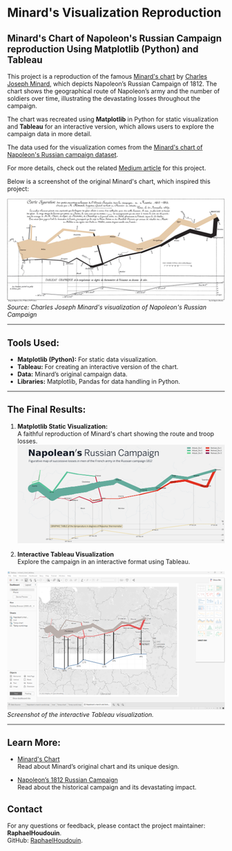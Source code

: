 # Minard's Visualization Reproduction
## Minard's Chart of Napoleon's Russian Campaign reproduction Using Matplotlib (Python) and Tableau

This project is a reproduction of the famous [Minard's chart](https://commons.wikimedia.org/wiki/File:Minard.png#/media/File:Minard.png)  by [Charles Joseph Minard](https://en.wikipedia.org/wiki/Charles_Joseph_Minard), which depicts Napoleon’s Russian Campaign of 1812. The chart shows the geographical route of Napoleon’s army and the number of soldiers over time, illustrating the devastating losses throughout the campaign. 

The chart was recreated using **Matplotlib** in Python for static visualization and **Tableau** for an interactive version, which allows users to explore the campaign data in more detail.

The data used for the visualization comes from the [Minard's chart of Napoleon's Russian campaign dataset](https://www.key2stats.com/data-set/view/898).

For more details, check out the related [Medium article](https://amitamola.medium.com/minards-chart-using-matplotlib-in-python-fbe8865cad78) for this project.


Below is a screenshot of the original Minard's chart, which inspired this project:

![Original Minard's Chart](https://github.com/RaphaelHoudouin/minard-visualization-reproduction/blob/main/screenshots/minard_chart.png) 
*Source: Charles Joseph Minard's visualization of Napoleon's Russian Campaign*

---

## Tools Used:
- **Matplotlib (Python):** For static data visualization.
- **Tableau:** For creating an interactive version of the chart.
- **Data:** Minard’s original campaign data.
- **Libraries:** Matplotlib, Pandas for data handling in Python.

---

## The Final Results:
1. **Matplotlib Static Visualization:**  
   A faithful reproduction of Minard's chart showing the route and troop losses.  
   ![Minard's Chart of Napoleon's Russian Campaign (Matplotlib)](https://github.com/RaphaelHoudouin/minard-visualization-reproduction/blob/main/screenshots/minard_visualization_reproduction.png)

2. **Interactive Tableau Visualization**  
Explore the campaign in an interactive format using Tableau.

![Interactive Tableau Visualization](https://github.com/RaphaelHoudouin/minard-visualization-reproduction/blob/main/screenshots/minard_visualization_reproduction_tableau.png)
*Screenshot of the interactive Tableau visualization.*


---


## Learn More:
- [Minard's Chart](https://en.wikipedia.org/wiki/Charles_Joseph_Minard)  
  Read about Minard’s original chart and its unique design.

- [Napoleon’s 1812 Russian Campaign](https://en.wikipedia.org/wiki/French_invasion_of_Russia)  
  Read about the historical campaign and its devastating impact.


## Contact

For any questions or feedback, please contact the project maintainer: **RaphaelHoudouin**.  
GitHub: [RaphaelHoudouin](https://github.com/RaphaelHoudouin).
